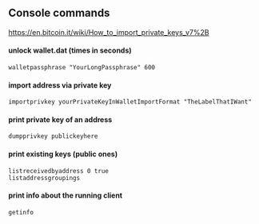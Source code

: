 ## Console commands

https://en.bitcoin.it/wiki/How_to_import_private_keys_v7%2B

#### unlock wallet.dat (times in seconds)

    walletpassphrase "YourLongPassphrase" 600

#### import address via private key

    importprivkey yourPrivateKeyInWalletImportFormat "TheLabelThatIWant"

#### print private key of an address

    dumpprivkey publickeyhere

#### print existing keys (public ones)

    listreceivedbyaddress 0 true
    listaddressgroupings

#### print info about the running client

    getinfo
